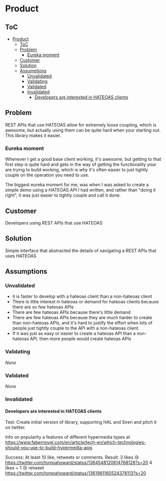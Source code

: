 # Product

## ToC

- [Product](#product)
  - [ToC](#toc)
  - [Problem](#problem)
    - [Eureka moment](#eureka-moment)
  - [Customer](#customer)
  - [Solution](#solution)
  - [Assumptions](#assumptions)
    - [Unvalidated](#unvalidated)
    - [Validating](#validating)
    - [Validated](#validated)
    - [Invalidated](#invalidated)
      - [Developers are interested in HATEOAS clients](#developers-are-interested-in-hateoas-clients)
  
## Problem

REST APIs that use HATEOAS allow for extremely loose coupling, which is awesome, but actually using them can be quite hard when your starting out. This library makes it easier.

### Eureka moment

Whenever I get a good base client working, it's awesome, but getting to that first step is quite hard and gets in the way of getting the functionality your are trying to build working, which is why it's often easier to just tightly couple on the operation you need to use.

The biggest eureka moment for me, was when I was asked to create a simple demo using a HATEOAS API I had written, and rather
than "doing it right", it was just easier to tightly couple and call it done.

## Customer

Developers using REST APIs that use HATEOAS

## Solution

Simple interface that abstracted the details of navigating a REST APIs that uses HATEOAS

## Assumptions

### Unvalidated 

- it is faster to develop with a hateoas client than a non-hateoas client
- There is little interest in hateoas or demand for hateoas clients because there are so few hateoas APIs
- There are few hateoas APIs because there's little demand 
- There are few hateoas APIs because they are much harder to create than non-hateoas APIs, and it's hard to justify the
effort when lots of people just tightly couple to the API with a non-hateoas client.
- If it was just as easy or easier to create a hateoas API than a non-hateoas API, then more people would create
hateoas APIs

### Validating

_None_
### Validated

_None_

### Invalidated

#### Developers are interested in HATEOAS clients

Test: Create initial version of library, supporting HAL and Siren and pitch it on twitter.

Info on popularity a features of different hypermedia types at https://www.fabernovel.com/en/article/tech-en/which-technologies-should-you-use-to-build-hypermedia-apis

Success: At least 10 like, retweets or comments.
Result: 
  3 likes 😢 https://twitter.com/tompahoward/status/1364548120814768128?s=20
  4 likes + 1 😢 retweet https://twitter.com/tompahoward/status/1361981160524378113?s=20
